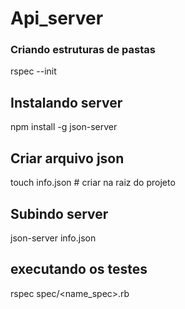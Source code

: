 # Api_server

### Criando estruturas de pastas 

rspec --init 

## Instalando server

npm install -g json-server

## Criar arquivo json

touch info.json      # criar na raiz do projeto
 
## Subindo server 
	
json-server info.json

## executando os testes

rspec spec/<name_spec>.rb